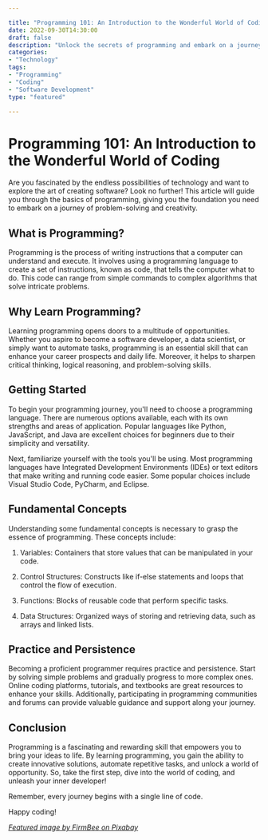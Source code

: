 ```yaml
---

title: "Programming 101: An Introduction to the Wonderful World of Coding"
date: 2022-09-30T14:30:00
draft: false
description: "Unlock the secrets of programming and embark on a journey of problem-solving and creativity."
categories:
- "Technology"
tags:
- "Programming"
- "Coding"
- "Software Development"
type: "featured"

---
```


# Programming 101: An Introduction to the Wonderful World of Coding

Are you fascinated by the endless possibilities of technology and want to explore the art of creating software? Look no further! This article will guide you through the basics of programming, giving you the foundation you need to embark on a journey of problem-solving and creativity.

## What is Programming?

Programming is the process of writing instructions that a computer can understand and execute. It involves using a programming language to create a set of instructions, known as code, that tells the computer what to do. This code can range from simple commands to complex algorithms that solve intricate problems.

## Why Learn Programming?

Learning programming opens doors to a multitude of opportunities. Whether you aspire to become a software developer, a data scientist, or simply want to automate tasks, programming is an essential skill that can enhance your career prospects and daily life. Moreover, it helps to sharpen critical thinking, logical reasoning, and problem-solving skills.

## Getting Started

To begin your programming journey, you'll need to choose a programming language. There are numerous options available, each with its own strengths and areas of application. Popular languages like Python, JavaScript, and Java are excellent choices for beginners due to their simplicity and versatility.

Next, familiarize yourself with the tools you'll be using. Most programming languages have Integrated Development Environments (IDEs) or text editors that make writing and running code easier. Some popular choices include Visual Studio Code, PyCharm, and Eclipse.

## Fundamental Concepts

Understanding some fundamental concepts is necessary to grasp the essence of programming. These concepts include:

1. Variables: Containers that store values that can be manipulated in your code.

2. Control Structures: Constructs like if-else statements and loops that control the flow of execution.

3. Functions: Blocks of reusable code that perform specific tasks.

4. Data Structures: Organized ways of storing and retrieving data, such as arrays and linked lists.

## Practice and Persistence

Becoming a proficient programmer requires practice and persistence. Start by solving simple problems and gradually progress to more complex ones. Online coding platforms, tutorials, and textbooks are great resources to enhance your skills. Additionally, participating in programming communities and forums can provide valuable guidance and support along your journey.

## Conclusion

Programming is a fascinating and rewarding skill that empowers you to bring your ideas to life. By learning programming, you gain the ability to create innovative solutions, automate repetitive tasks, and unlock a world of opportunity. So, take the first step, dive into the world of coding, and unleash your inner developer!

Remember, every journey begins with a single line of code.

Happy coding!

*[Featured image by FirmBee on Pixabay](https://pixabay.com/illustrations/code-coding-programming-screen-1839406/)*
